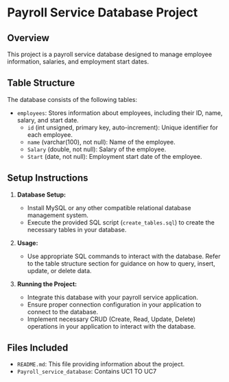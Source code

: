 # Payroll Service Database Project

## Overview
This project is a payroll service database designed to manage employee information, salaries, and employment start dates.

## Table Structure
The database consists of the following tables:
- `employees`: Stores information about employees, including their ID, name, salary, and start date.
  - `id` (int unsigned, primary key, auto-increment): Unique identifier for each employee.
  - `name` (varchar(100), not null): Name of the employee.
  - `Salary` (double, not null): Salary of the employee.
  - `Start` (date, not null): Employment start date of the employee.

## Setup Instructions
1. **Database Setup:**
   - Install MySQL or any other compatible relational database management system.
   - Execute the provided SQL script (`create_tables.sql`) to create the necessary tables in your database.

2. **Usage:**
   - Use appropriate SQL commands to interact with the database. Refer to the table structure section for guidance on how to query, insert, update, or delete data.

3. **Running the Project:**
   - Integrate this database with your payroll service application.
   - Ensure proper connection configuration in your application to connect to the database.
   - Implement necessary CRUD (Create, Read, Update, Delete) operations in your application to interact with the database.

## Files Included
- `README.md`: This file providing information about the project.
- `Payroll_service_database`: Contains UC1 TO UC7



